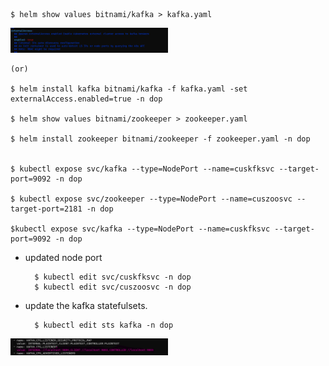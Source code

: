     $ helm show values bitnami/kafka > kafka.yaml

<img src="kafka/kfk1.png"  width="50%" height="20%">

    (or)

    $ helm install kafka bitnami/kafka -f kafka.yaml -set externalAccess.enabled=true -n dop

    $ helm show values bitnami/zookeeper > zookeeper.yaml
    
    $ helm install zookeeper bitnami/zookeeper -f zookeeper.yaml -n dop


    $ kubectl expose svc/kafka --type=NodePort --name=cuskfksvc --target-port=9092 -n dop

    $ kubectl expose svc/zookeeper --type=NodePort --name=cuszoosvc --target-port=2181 -n dop

    $kubectl expose svc/kafka --type=NodePort --name=cuskfksvc --target-port=9092 -n dop

* updated node port

        $ kubectl edit svc/cuskfksvc -n dop
        $ kubectl edit svc/cuszoosvc -n dop

* update the kafka statefulsets.

        $ kubectl edit sts kafka -n dop

<img src="kafka/kfk2.png"  width="50%" height="20%">

